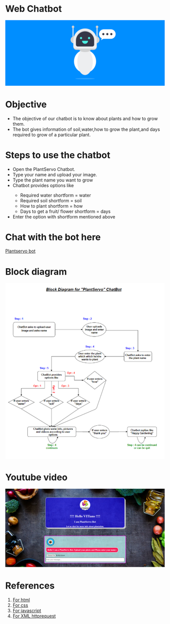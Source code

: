 # Web Chatbot

<img src='https://raw.githubusercontent.com/Bala534/Python-week2/main/Chatbot-evolution-1.webp'>

# Objective

<ul>
  <li>The objective of our chatbot is to know about plants and how to grow them.</li>
  <li>The bot gives information of soil,water,how to grow the plant,and days required to grow of a particular plant.</li>
</ul>

# Steps to use the chatbot

<ul>
  <li>Open the PlantServo Chatbot.</li>
  <li>Type your name and upload your image.</li>
  <li>Type the plant name you want to grow</li>
  <li>Chatbot provides options like</li>
    <ul>
      <li>Required water shortform = water</li>
      <li>Required soil shortform = soil</li>
      <li>How to plant shortform = how</li>
      <li>Days to get a fruit/ flower shortform = days</li>
    </ul>
  <li>Enter the option with shortform mentioned above</li>
</ul>

# Chat with the bot here

<a href='https://sample-web.mahesh2002.repl.co/'>Plantservo bot</a>

# Block diagram

<img src='L7_chatbot_block_dig.png'>

# Youtube video

[![IMAGE ALT TEXT](screencapture-file-C-Users-hi-Desktop-ML2021-Python-for-beginners-week-2-hello-html-2020-10-27-11_47_01.png)](http://www.youtube.com/watch?v=zwSdXbu7t70 "Video Title")

# References

<ol>
  <li><a href='https://www.w3schools.com/html/'>For html</a></li>
  <li><a href='https://www.w3schools.com/css/default.asp'>For css</a></li>
  <li><a href='https://www.w3schools.com/js/default.asp'>For javascript</a></li>
  <li><a href='https://www.w3schools.com/xml/xml_http.asp'>For XML httprequest</a></li>
</ol>
